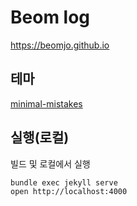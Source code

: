 # Beom log
https://beomjo.github.io

## 테마  
[minimal-mistakes](https://mmistakes.github.io/minimal-mistakes/)  

## 실행(로컬)  
빌드 및 로컬에서 실행  
```
bundle exec jekyll serve
open http://localhost:4000
```  
